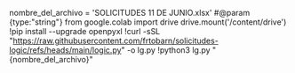 nombre_del_archivo = 'SOLICITUDES 11 DE JUNIO.xlsx'  #@param {type:"string"}
from google.colab import drive
drive.mount('/content/drive')
!pip install --upgrade openpyxl
!curl -sSL "https://raw.githubusercontent.com/frtobarn/solicitudes-logic/refs/heads/main/logic.py" -o lg.py
!python3 lg.py "{nombre_del_archivo}"
